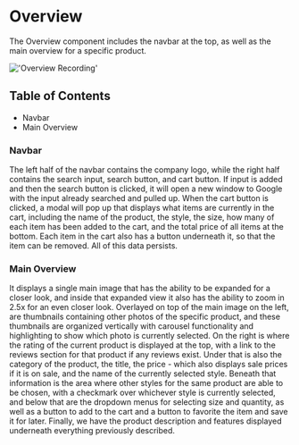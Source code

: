 # Overview
The Overview component includes the navbar at the top, as well as the main overview for a specific product.

!['Overview Recording'](overview.gif)

## Table of Contents
- Navbar
- Main Overview

### Navbar
The left half of the navbar contains the company logo, while the right half contains the search input, search button, and cart button. If input is added
and then the search button is clicked, it will open a new window to Google with the input already searched and pulled up. When the cart button is clicked,
a modal will pop up that displays what items are currently in the cart, including the name of the product, the style, the size, how many of each item has
been added to the cart, and the total price of all items at the bottom. Each item in the cart also has a button underneath it, so that the item can be
removed. All of this data persists.

### Main Overview
It displays a single main image that has the ability to be expanded for a closer look, and inside that expanded view it also has the ability to
zoom in 2.5x for an even closer look. Overlayed on top of the main image on the left, are thumbnails containing other photos of the specific product,
and these thumbnails are organized vertically with carousel functionality and highlighting to show which photo is currently selected.
On the right is where the rating of the current product is displayed at the top, with a link to the reviews section for that product
if any reviews exist. Under that is also the category of the product, the title, the price - which also displays sale prices if it is on sale,
and the name of the currently selected style. Beneath that information is the area where other styles for the same product are able to be chosen,
with a checkmark over whichever style is currently selected, and below that are the dropdown menus for selecting size and quantity,
as well as a button to add to the cart and a button to favorite the item and save it for later. Finally, we have the product description
and features displayed underneath everything previously described.